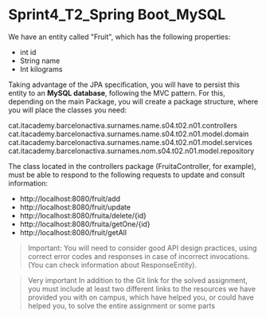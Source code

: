 # Sprint4_T2_Spring Boot_MySQL

We have an entity called "Fruit", which has the following properties:

- int id
- String name
- Int kilograms

Taking advantage of the JPA specification, you will have to persist this entity to an **MySQL database**, following the MVC pattern. For this, depending on the main Package, you will create a package structure, where you will place the classes you need:

cat.itacademy.barcelonactiva.surnames.name.s04.t02.n01.controllers
cat.itacademy.barcelonactiva.surnames.name.s04.t02.n01.model.domain
cat.itacademy.barcelonactiva.surnames.name.s04.t02.n01.model.services
cat.itacademy.barcelonactiva.surnames.nom.s04.t02.n01.model.repository

The class located in the controllers package (FruitaController, for example), must be able to respond to the following requests to update and consult information:

- http://localhost:8080/fruit/add
- http://localhost:8080/fruit/update
- http://localhost:8080/fruita/delete/{id}
- http://localhost:8080/fruita/getOne/{id}
- http://localhost:8080/fruit/getAll


>Important:
You will need to consider good API design practices, using correct error codes and responses in case of incorrect invocations. (You can check information about ResponseEntity).

>Very important
In addition to the Git link for the solved assignment, you must include at least two different links to the resources we have provided you with on campus, which have helped you, or could have helped you, to solve the entire assignment or some parts
